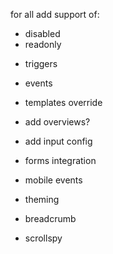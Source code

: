 for all add support of:
- disabled
- readonly


+ triggers
+ events
+ templates override
+ add overviews?
+ add input config
+ forms integration
+ mobile events
+ theming

+ breadcrumb
+ scrollspy
